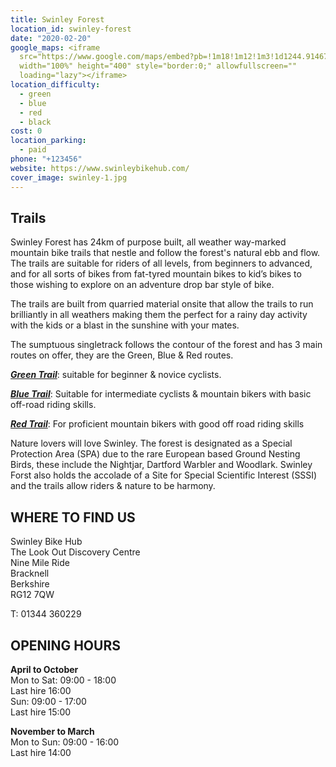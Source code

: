 ```yaml
---
title: Swinley Forest
location_id: swinley-forest
date: "2020-02-20"
google_maps: <iframe
  src="https://www.google.com/maps/embed?pb=!1m18!1m12!1m3!1d1244.914677230681!2d-0.7415574694367548!3d51.387814271825285!2m3!1f0!2f0!3f0!3m2!1i1024!2i768!4f13.1!3m3!1m2!1s0x48767e2d509c2903%3A0xed4465bb692034db!2sSwinley%20Bike%20Hub%20Swinley%20Forest&#39;s%20Trail%20Centre!5e0!3m2!1sen!2sbg!4v1614202168809!5m2!1sen!2sbg"
  width="100%" height="400" style="border:0;" allowfullscreen=""
  loading="lazy"></iframe>
location_difficulty:
  - green
  - blue
  - red
  - black
cost: 0
location_parking:
  - paid
phone: "+123456"
website: https://www.swinleybikehub.com/
cover_image: swinley-1.jpg
---
```

## Trails

Swinley Forest has 24km of purpose built, all weather way-marked mountain bike trails that nestle and follow the forest's natural ebb and flow. The trails are suitable for riders of all levels, from beginners to advanced, and for all sorts of bikes from fat-tyred mountain bikes to kid’s bikes to those wishing to explore on an adventure drop bar style of bike.

The trails are built from quarried material onsite that allow the trails to run brilliantly in all weathers making them the perfect for a rainy day activity with the kids or a blast in the sunshine with your mates.

The sumptuous singletrack follows the contour of the forest and has 3 main routes on offer, they are the Green, Blue & Red routes.

***[Green Trail](https://www.swinleybikehub.com/trails/green-trail-easy)***: suitable for beginner & novice cyclists.

***[Blue Trail](https://www.swinleybikehub.com/trails/blue-trail-moderate)***: Suitable for intermediate cyclists & mountain bikers with basic off-road riding skills.

***[Red Trail](https://www.swinleybikehub.com/trails/red-trail-difficult)***: For proficient mountain bikers with good off road riding skills

Nature lovers will love Swinley. The forest is designated as a Special Protection Area (SPA) due to the rare European based Ground Nesting Birds, these include the Nightjar, Dartford Warbler and Woodlark. Swinley Forst also holds the accolade of a Site for Special Scientific Interest (SSSI) and the trails allow riders & nature to be harmony.

## WHERE TO FIND US

Swinley Bike Hub\
The Look Out Discovery Centre\
Nine Mile Ride\
Bracknell\
Berkshire\
RG12 7QW

T: 01344 360229

## OPENING HOURS

**April to October**\
Mon to Sat: 09:00 - 18:00\
Last hire 16:00\
Sun: 09:00 - 17:00\
Last hire 15:00

**November to March**\
Mon to Sun: 09:00 - 16:00\
Last hire 14:00